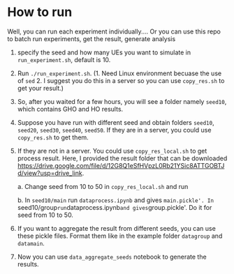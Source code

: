 # How to run

Well, you can run each experiment individually....
Or you can use this repo to batch run experiments, get the result, generate analysis

1. specify the seed and how many UEs you want to simulate in `run_experiment.sh`, default is 10.
  
2. Run `./run_experiment.sh`. (1. Need Linux environment becuase the use of `sed` 2. I suggest you do this in a server so you can use `copy_res.sh` to get your result.) 

3. So, after you waited for a few hours, you will see a folder namely `seed10`, which contains GHO and HO results.

4. Suppose you have run with different seed and obtain folders `seed10`, `seed20`, `seed30`, `seed40`, `seed50`. If they are in a server, you could use `copy_res.sh` to get them.

5. If they are not in a server. You could use `copy_res_local.sh`  to get process result. Here, I provided the result folder that can be downloaded https://drive.google.com/file/d/12G8Q1eSfHVpzL0Rb21YSic8ATTGOBTJd/view?usp=drive_link.

   a. Change seed from 10 to 50 in `copy_res_local.sh` and run

   b. In `seed10/main` run `dataprocess.ipynb` and gives `main.pickle'. In `seed10/group` run `dataprocess.ipynb` and gives `group.pickle'. Do it for seed from 10 to 50.

7. If you want to aggregate the result from different seeds, you can use these pickle files. Format them like in the example folder `datagroup` and `datamain`.

8. Now you can use `data_aggregate_seeds` notebook to generate the results.
